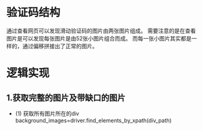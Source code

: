 # 验证码结构

通过查看网页可以发现滑动验证码的图片由两张图片组成。
需要注意的是在查看图片是可以发现每张图片是由52张小图片组合而成。
而每一张小图片其实都是一样的，通过偏移拼接出了正常的图片。

# 逻辑实现

## 1.获取完整的图片及带缺口的图片

* (1) 获取所有图片所在的div
    background_images=driver.find_elements_by_xpath(div_path)
